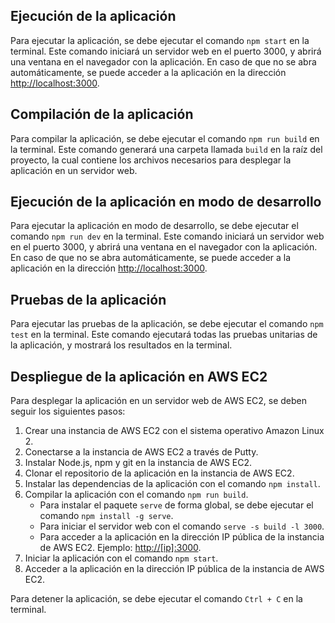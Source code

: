 ## Ejecución de la aplicación

Para ejecutar la aplicación, se debe ejecutar el comando `npm start` en la terminal. Este comando iniciará un servidor web en el puerto 3000, y abrirá una ventana en el navegador con la aplicación. En caso de que no se abra automáticamente, se puede acceder a la aplicación en la dirección [http://localhost:3000](http://localhost:3000).

## Compilación de la aplicación

Para compilar la aplicación, se debe ejecutar el comando `npm run build` en la terminal. Este comando generará una carpeta llamada `build` en la raíz del proyecto, la cual contiene los archivos necesarios para desplegar la aplicación en un servidor web.

## Ejecución de la aplicación en modo de desarrollo

Para ejecutar la aplicación en modo de desarrollo, se debe ejecutar el comando `npm run dev` en la terminal. Este comando iniciará un servidor web en el puerto 3000, y abrirá una ventana en el navegador con la aplicación. En caso de que no se abra automáticamente, se puede acceder a la aplicación en la dirección [http://localhost:3000](http://localhost:3000).

## Pruebas de la aplicación

Para ejecutar las pruebas de la aplicación, se debe ejecutar el comando `npm test` en la terminal. Este comando ejecutará todas las pruebas unitarias de la aplicación, y mostrará los resultados en la terminal.

## Despliegue de la aplicación en AWS EC2

Para desplegar la aplicación en un servidor web de AWS EC2, se deben seguir los siguientes pasos:

1. Crear una instancia de AWS EC2 con el sistema operativo Amazon Linux 2.
2. Conectarse a la instancia de AWS EC2 a través de Putty.
3. Instalar Node.js, npm y git en la instancia de AWS EC2.
4. Clonar el repositorio de la aplicación en la instancia de AWS EC2.
5. Instalar las dependencias de la aplicación con el comando `npm install`.
6. Compilar la aplicación con el comando `npm run build`.
   - Para instalar el paquete `serve` de forma global, se debe ejecutar el comando `npm install -g serve`.
   - Para iniciar el servidor web con el comando `serve -s build -l 3000`.
   - Para acceder a la aplicación en la dirección IP pública de la instancia de AWS EC2. Ejemplo: [http://[ip]:3000](http://[ip]:3000).
7. Iniciar la aplicación con el comando `npm start`.
8. Acceder a la aplicación en la dirección IP pública de la instancia de AWS EC2.

Para detener la aplicación, se debe ejecutar el comando `Ctrl + C` en la terminal.
